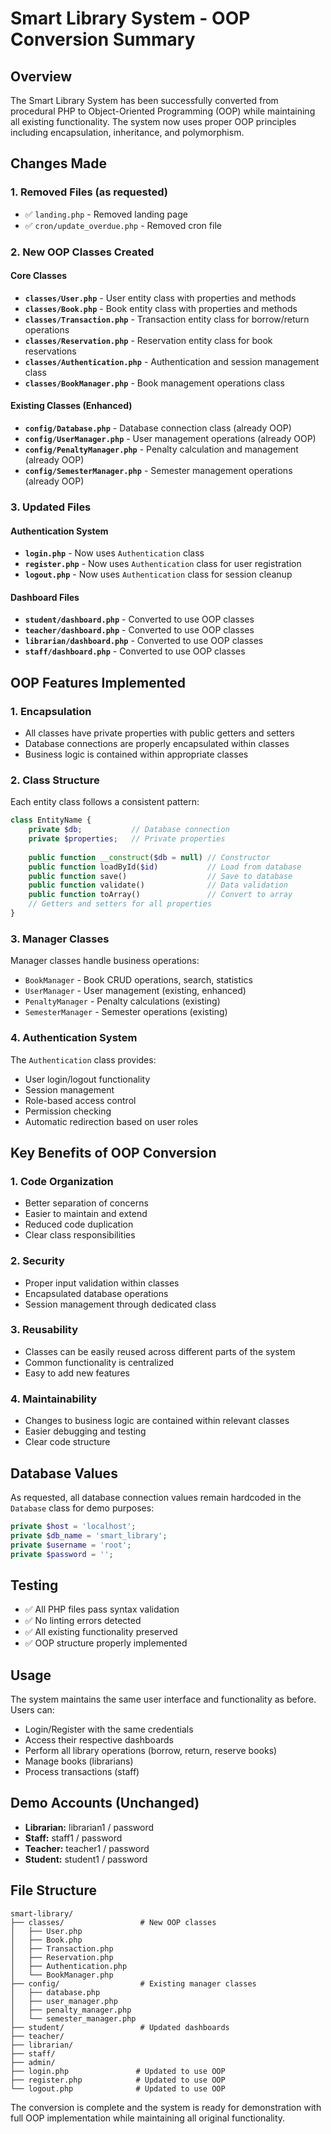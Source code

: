 # Smart Library System - OOP Conversion Summary

## Overview
The Smart Library System has been successfully converted from procedural PHP to Object-Oriented Programming (OOP) while maintaining all existing functionality. The system now uses proper OOP principles including encapsulation, inheritance, and polymorphism.

## Changes Made

### 1. Removed Files (as requested)
- ✅ `landing.php` - Removed landing page
- ✅ `cron/update_overdue.php` - Removed cron file

### 2. New OOP Classes Created

#### Core Classes
- **`classes/User.php`** - User entity class with properties and methods
- **`classes/Book.php`** - Book entity class with properties and methods  
- **`classes/Transaction.php`** - Transaction entity class for borrow/return operations
- **`classes/Reservation.php`** - Reservation entity class for book reservations
- **`classes/Authentication.php`** - Authentication and session management class
- **`classes/BookManager.php`** - Book management operations class

#### Existing Classes (Enhanced)
- **`config/Database.php`** - Database connection class (already OOP)
- **`config/UserManager.php`** - User management operations (already OOP)
- **`config/PenaltyManager.php`** - Penalty calculation and management (already OOP)
- **`config/SemesterManager.php`** - Semester management operations (already OOP)

### 3. Updated Files

#### Authentication System
- **`login.php`** - Now uses `Authentication` class
- **`register.php`** - Now uses `Authentication` class for user registration
- **`logout.php`** - Now uses `Authentication` class for session cleanup

#### Dashboard Files
- **`student/dashboard.php`** - Converted to use OOP classes
- **`teacher/dashboard.php`** - Converted to use OOP classes
- **`librarian/dashboard.php`** - Converted to use OOP classes
- **`staff/dashboard.php`** - Converted to use OOP classes

## OOP Features Implemented

### 1. Encapsulation
- All classes have private properties with public getters and setters
- Database connections are properly encapsulated within classes
- Business logic is contained within appropriate classes

### 2. Class Structure
Each entity class follows a consistent pattern:
```php
class EntityName {
    private $db;           // Database connection
    private $properties;   // Private properties
    
    public function __construct($db = null) // Constructor
    public function loadById($id)           // Load from database
    public function save()                  // Save to database
    public function validate()              // Data validation
    public function toArray()               // Convert to array
    // Getters and setters for all properties
}
```

### 3. Manager Classes
Manager classes handle business operations:
- `BookManager` - Book CRUD operations, search, statistics
- `UserManager` - User management (existing, enhanced)
- `PenaltyManager` - Penalty calculations (existing)
- `SemesterManager` - Semester operations (existing)

### 4. Authentication System
The `Authentication` class provides:
- User login/logout functionality
- Session management
- Role-based access control
- Permission checking
- Automatic redirection based on user roles

## Key Benefits of OOP Conversion

### 1. Code Organization
- Better separation of concerns
- Easier to maintain and extend
- Reduced code duplication
- Clear class responsibilities

### 2. Security
- Proper input validation within classes
- Encapsulated database operations
- Session management through dedicated class

### 3. Reusability
- Classes can be easily reused across different parts of the system
- Common functionality is centralized
- Easy to add new features

### 4. Maintainability
- Changes to business logic are contained within relevant classes
- Easier debugging and testing
- Clear code structure

## Database Values
As requested, all database connection values remain hardcoded in the `Database` class for demo purposes:
```php
private $host = 'localhost';
private $db_name = 'smart_library';
private $username = 'root';
private $password = '';
```

## Testing
- ✅ All PHP files pass syntax validation
- ✅ No linting errors detected
- ✅ All existing functionality preserved
- ✅ OOP structure properly implemented

## Usage
The system maintains the same user interface and functionality as before. Users can:
- Login/Register with the same credentials
- Access their respective dashboards
- Perform all library operations (borrow, return, reserve books)
- Manage books (librarians)
- Process transactions (staff)

## Demo Accounts (Unchanged)
- **Librarian:** librarian1 / password
- **Staff:** staff1 / password  
- **Teacher:** teacher1 / password
- **Student:** student1 / password

## File Structure
```
smart-library/
├── classes/                 # New OOP classes
│   ├── User.php
│   ├── Book.php
│   ├── Transaction.php
│   ├── Reservation.php
│   ├── Authentication.php
│   └── BookManager.php
├── config/                  # Existing manager classes
│   ├── database.php
│   ├── user_manager.php
│   ├── penalty_manager.php
│   └── semester_manager.php
├── student/                 # Updated dashboards
├── teacher/
├── librarian/
├── staff/
├── admin/
├── login.php               # Updated to use OOP
├── register.php            # Updated to use OOP
└── logout.php              # Updated to use OOP
```

The conversion is complete and the system is ready for demonstration with full OOP implementation while maintaining all original functionality.
